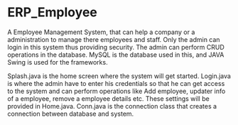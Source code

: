 # ERP_Employee

A Employee Management System, that can help a company or a administration to manage there employees and staff. 
Only the admin can login in this system thus providing security. The admin can perform CRUD operations in the database.
MySQL is the database used in this, and JAVA Swing is used for the frameworks. 

Splash.java is the home screen where the system will get started.
Login.java is where the admin have to enter his credentials so that he can get access to the system and can perform operations like Add employee, updater info of a employee, remove a employee details etc. These settings will be provided in Home.java.
Conn.java is the connection class that creates a connection between database and system. 
